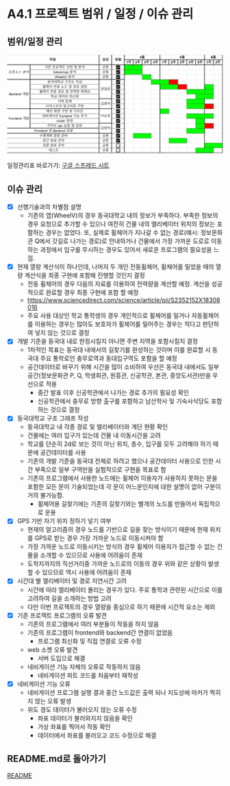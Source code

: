 # A4.1 프로젝트 범위 / 일정 / 이슈 관리  

## 범위/일정 관리  

<img width="550" alt="image" src="https://github.com/CSID-DGU/2024-1-OSSProj-SOUP-10/blob/main/Doc/ReferenceImages/schedule_finalreport.JPG">

일정관리표 바로가기: [구글 스프레드 시트](https://docs.google.com/spreadsheets/d/1ZgVCbwnMooV5keFKf5sFHki4f45VoOQRasOnbdF3GfY/edit#gid=133022494) 

## 이슈 관리  

- [X] 선행기술과의 차별점 설명  
    - 기존의 앱(WheelV)의 경우 동국대학교 내의 정보가 부족하다. 부족한 정보의 경우 요청으로 추가할 수 있으나 여전히 건물 내의 엘리베이터 위치의 정보는 포함하는 경우는 없었다. 또, 실제로 휠체어가 지나갈 수 없는 경로(예시: 정보문화관 Q에서 갓길로 나가는 경로)로 안내하거나 건물에서 가장 가까운 도로로 이동하는 과정에서 입구를 무시하는 경우도 있어서 새로운 프로그램의 필요성을 느낌.  
- [X] 현재 열량 계산식이 하나인데, 나머지 두 개인 전동휠체어, 휠체어를 밀었을 때의 열량 계산식을 최종 구현에 포함해 진행할 것인지 결정  
    - 전동 휠체어의 경우 다음의 자료를 이용하여 전력량을 계산할 예정. 계산을 성공적으로 완료할 경우 최종 구현에 포함 할 예정  
    - https://www.sciencedirect.com/science/article/pii/S2352152X18308016  
    - 주요 사용 대상인 학교 통학생의 경우 개인적으로 휠체어를 밀거나 자동휠체어를 이용하는 경우는 많아도 보호자가 휠체어를 밀어주는 경우는 적다고 판단하여 넣지 않는 것으로 결정  
- [X] 개발 기준을 동국대 내로 한정시킬지 아니면 주변 지역을 포함시킬지 결정  
    - 1차적인 목표는 동국대 내에서의 길찾기를 완성하는 것이며 이를 완료할 시 동국대 주요 통학로인 충무로역과 동대입구역도 포함을 할 예정  
    - 공간데이터로 바꾸기 위해 시간을 많이 소비하여 우선은 동국대 내에서도 일부 공간(정보문화관 P, Q, 학생회관, 원흥관, 신공학관, 본관, 중앙도서관)만을 우선으로 적용
        - 중간 발표 이후 신공학관에서 나가는 경로 추가의 필요성 확인
        - 신공학관에서 충무로 방향 출구를 포함하고 남산학사 및 기숙사식당도 포함하는 것으로 결정
- [X] 동국대학교 구조 그래프 작성  
    - 동국대학교 내 각종 경로 및 엘리베이터와 계단 현황 확인  
    - 건물에는 여러 입구가 있는데 건물 내 이동시간을 고려  
    - 학교를 단순히 2d로 보는 것이 아닌 위치, 층수, 입구를 모두 고려해야 하기 때문에 공간데이터를 사용
    - 기존의 개발 기준을 동국대 전체로 하려고 했으나 공간데이터 사용으로 인한 시간 부족으로 일부 구역만을 실험적으로 구현을 목표로 함
    - 기존의 프로그램에서 사용한 노드에는 휠체어 이용자가 사용하지 못하는 문을 포함한 모든 문이 기술되었는데 각 문이 어느문인지에 대한 설명이 없어 구분이 거의 불가능함.
        - 휠체어용 길찾기에는 기존의 길찾기와는 별개의 노드를 만들어서 독립적으로 운용
- [X] GPS 기반 자기 위치 정하기 넣기 여부
    - 현재의 알고리즘의 경우 노드를 기반으로 길을 찾는 방식이기 때문에 현재 위치를 GPS로 받는 경우 가장 가까운 노드로 이동시켜야 함  
    - 가장 가까운 노드로 이동시키는 방식의 경우 휠체어 이용자가 접근할 수 없는 건물을 소개할 수 있으므로 사용에 어려움이 존재 
    - 도착지까지의 직선거리중 가까운 노드로의 이동의 경우 위와 같은 상황이 발생 할 수 있으므로 역시 사용에 어려움이 존재
- [X] 시간대 별 엘리베이터 및 경로 지연시간 고려
    - 시간에 따라 엘리베이터 몰리는 경우가 있다. 주로 통학과 관련된 시간으로 이를 고려하여 길을 소개하는 방법 고려
    - 다만 이번 프로젝트의 경우 열량을 중심으로 하기 때문에 시간적 요소는 제외
- [X] 기존 프로잭트 프로그램의 오류 발견
    - 기존의 프로그램에서 여러 부분들이 작동을 하지 않음
    - 기존의 프로그램이 frontend와 backend간 연결이 없었음
        - 프로그램 최신화 및 직접 연결로 오류 수정
    - web 소켓 오류 발견
        - 서버 도입으로 해결
    - 네비게이션 기능 자체의 오류로 작동하지 않음
        - 네비게이션 파트 코드를 처음부터 재작성
- [X] 네비게이션 기능 오류
    - 네비게이션 프로그램 실행 결과 중간 노드값은 출력 되나 지도상에 마커가 찍히지 않는 오류 발생
    - 위도 경도 데이터가 불러오지 않는 오류 수정
        - 좌표 데이터가 불러와지지 않음을 확인
        - 가상 좌표를 찍어서 작동 확인
        - 데이터에서 좌표를 불러오고 코드 수정으로 해결
    

## README.md로 돌아가기
[README](https://github.com/CSID-DGU/2024-1-OSSProj-SOUP-10/blob/main/README.md)